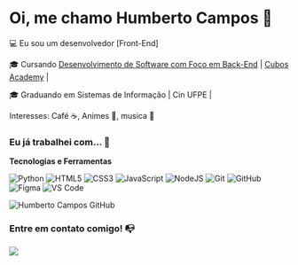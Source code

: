 # Oi, me chamo Humberto Campos 👋

💻 Eu sou um desenvolvedor [Front-End]

🎓 Cursando [Desenvolvimento de Software com Foco em Back-End](https://cubos.academy/cursos/desenvolvimento-de-software-v2) | [Cubos Academy](https://cubos.academy/) | 

🎓 Graduando em Sistemas de Informação | Cin UFPE |

Interesses: Café ☕, Animes 👾, musica 🎵

### Eu já trabalhei com... 🔧

**Tecnologias e Ferramentas**

![Python](https://img.shields.io/badge/python-3670A0?style=for-the-badge&logo=python&logoColor=ffdd54)
![HTML5](https://img.shields.io/badge/html5-%23E34F26.svg?style=for-the-badge&logo=html5&logoColor=white)
![CSS3](https://img.shields.io/badge/css3-%231572B6.svg?style=for-the-badge&logo=css3&logoColor=white)
![JavaScript](https://img.shields.io/badge/javascript-%23323330.svg?style=for-the-badge&logo=javascript&logoColor=%23F7DF1E)
![NodeJS](https://img.shields.io/badge/node.js-6DA55F?style=for-the-badge&logo=node.js&logoColor=white)
![Git](https://img.shields.io/badge/git-%23F05033.svg?style=for-the-badge&logo=git&logoColor=white)
![GitHub](https://img.shields.io/badge/github-%23121011.svg?style=for-the-badge&logo=github&logoColor=white)
![Figma](https://img.shields.io/badge/figma-%23F24E1E.svg?style=for-the-badge&logo=figma&logoColor=white)
![VS Code](https://img.shields.io/badge/VS%20Code-0078d7.svg?style=for-the-badge&logo=visual-studio-code&logoColor=white)

![Humberto Campos GitHub](https://github-readme-stats.vercel.app/api?username=humbertohccampos&show_icons=true&theme=radical)

### Entre em contato comigo! 📭
<div>
<a href="https://www.linkedin.com/in/humbertohccampos/" target="_blank"><img src="https://img.shields.io/badge/-LinkedIn-%230077B5?style=for-the-badge&logo=linkedin&logoColor=white" target="_blank"></a>   
</div>

